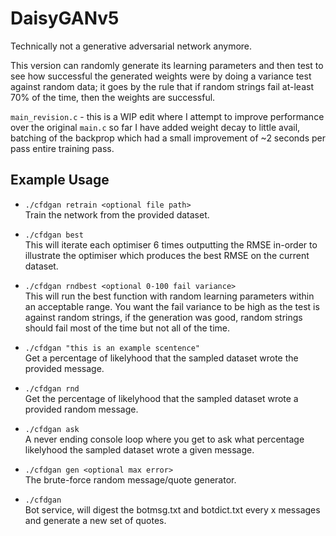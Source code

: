 # DaisyGANv5
Technically not a generative adversarial network anymore. 

This version can randomly generate its learning parameters and then test to see how successful the generated weights were by doing a variance test against random data; it goes by the rule that if random strings fail at-least 70% of the time, then the weights are successful.

`main_revision.c` - this is a WIP edit where I attempt to improve performance over the original `main.c` so far I have added weight decay to little avail, batching of the backprop which had a small improvement of ~2 seconds per pass entire training pass.

## Example Usage
- ```./cfdgan retrain <optional file path>```
<br>Train the network from the provided dataset.

- ```./cfdgan best```
<br>This will iterate each optimiser 6 times outputting the RMSE in-order to illustrate the optimiser which produces the best RMSE on the current dataset.

- ```./cfdgan rndbest <optional 0-100 fail variance>```
<br>This will run the best function with random learning parameters within an acceptable range. You want the fail variance to be high as the test is against random strings, if the generation was good, random strings should fail most of the time but not all of the time.

- ```./cfdgan "this is an example scentence"```
<br>Get a percentage of likelyhood that the sampled dataset wrote the provided message.

- ```./cfdgan rnd```
<br>Get the percentage of likelyhood that the sampled dataset wrote a provided random message.

- ```./cfdgan ask```
<br>A never ending console loop where you get to ask what percentage likelyhood the sampled dataset wrote a given message.

- ```./cfdgan gen <optional max error>```
<br>The brute-force random message/quote generator.

- ```./cfdgan```
<br>Bot service, will digest the botmsg.txt and botdict.txt every x messages and generate a new set of quotes.
